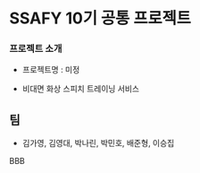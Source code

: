 # SSAFY 10기 공통 프로젝트


### 프로젝트 소개

- 프로젝트명 : 미정

- 비대면 화상 스피치 트레이닝 서비스


## 팀

- 김가영, 김영대, 박나린, 박민호, 배준형, 이승집





BBB